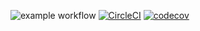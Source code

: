 ![example workflow](https://github.com/MagicanFury/Testing-Assignment-4/actions/workflows/maven.yml/badge.svg)
[![CircleCI](https://dl.circleci.com/status-badge/img/circleci/DmVhr5WiMRq4aLrt4RVPaK/1MsieSg3rfcf3M6rS3JgP/tree/master.svg?style=svg)](https://dl.circleci.com/status-badge/redirect/circleci/DmVhr5WiMRq4aLrt4RVPaK/1MsieSg3rfcf3M6rS3JgP/tree/master)
[![codecov](https://codecov.io/github/MagicanFury/Testing-Assignment-4/branch/main/graph/badge.svg?token=ob1cArXXM6)](https://app.codecov.io/github/MagicanFury/Testing-Assignment-4)
